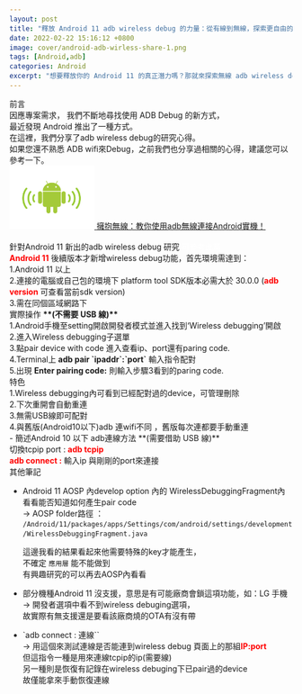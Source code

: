 ```yaml
---
layout: post
title: "釋放 Android 11 adb wireless debug 的力量：從有線到無線，探索更自由的debug體驗教學！"
date: 2022-02-22 15:16:12 +0800
image: cover/android-adb-wirless-share-1.png
tags: [Android,adb]
categories: Android
excerpt: "想要釋放你的 Android 11 的真正潛力嗎？那就來探索無線 adb wireless debug 吧！從有線到無線，讓你的 debug 體驗更自由、更便利。"
---
```


<div class="c-border-main-title-2">前言</div>
因應專案需求，
我們不斷地尋找使用 ADB Debug 的新方式，<br>
最近發現 Android 推出了一種方式。<br>
在這裡，我們分享了adb wireless debug的研究心得。


<div align="start" class="table_container">
  如果您還不熟悉 ADB wifi來Debug，之前我們也分享過相關的心得，建議您可以參考一下。<br>
  <a href="{{site.baseurl}}/2022/02/15/android-adb-wifi-note/">
    <img src="/images/others/adb_wifi.png" alt="Cover" width="30%"/>
  </a>
  <a href="{{site.baseurl}}/2022/02/15/android-adb-wifi-note/">擁抱無線：教你使用adb無線連接Android實機！</a>
</div><br>

<div class="c-border-main-title-2">針對Android 11 新出的adb wireless debug 研究
  <a style ="color:white;" herf="https://developer.android.com/studio/command-line/adb#connect-to-a-device-over-wi-fi-android-11+">可參考此篇</a>
</div>

<div class="c-border-content-title-4"><b style="color:red;">Android 11</b> 後續版本才新增wireless debug功能，首先環境需達到：</div>
  1.Android 11 以上<br>
  2.連接的電腦或自己包的環境下 platform tool SDK版本必需大於 30.0.0 (<b style="color:red;">adb version</b> 可查看當前sdk version)<br>
  3.需在同個區域網路下<br>
<div class="c-border-content-title-4">實際操作 <b>**(不需要 USB 線)**</b></div>
  1.Android手機至setting開啟開發者模式並進入找到‘Wireless debugging’開啟<br>
  2.進入Wireless debugging子選單<br>
  3.點pair device with code 進入查看ip、port還有paring code.<br>
  4.Terminal上 <b>adb pair `ipaddr`:`port`</b> 輸入指令配對<br>
  5.出現 <b>Enter pairing code:</b> 則輸入步驟3看到的paring code.<br>

<div class="c-border-content-title-4">特色</div>
  1.Wireless debugging內可看到已經配對過的device，可管理刪除<br>
  2.下次重開會自動重連<br>
  3.無需USB線即可配對<br>
  4.與舊版(Android10以下)adb 連wifi不同 ，舊版每次連都要手動重連<br>
    - 簡述Android 10 以下 adb連線方法  **(需要借助 USB 線)**<br>
    切換tcpip port : <b style="color:red;">adb tcpip <port></b><br>
    <b style="color:red;">adb connect <ip>:<port></b> 輸入ip 與剛剛的port來連接<br>

<div class="c-border-main-title-2">其他筆記</div>

  - Android 11 AOSP 內develop option 內的 WirelessDebuggingFragment內 看看能否知道如何產生pair code<br>
    -> AOSP folder路徑 ：<br>
     `/Android/11/packages/apps/Settings/com/android/settings/development/WirelessDebuggingFragment.java`<br>

    這邊我看的結果看起來他需要特殊的key才能產生，<br>
    不確定 `應用層` 能不能做到 <br>
    有興趣研究的可以再去AOSP內看看<br>

  - 部分機種Android 11 沒支援，意思是有可能廠商會鎖這項功能，如：LG 手機<br>
     -> 開發者選項中看不到wireless debuging選項，<br>
     故實際有無支援還是要看該廠商燒的OTA有沒有帶<br>

  - `adb connect <ip>:<port> 連線`` <br>
     -> 用這個來測試連線是否能連到wireless debug 頁面上的那組<b style="color:red;">IP:port</b><br>
     但這指令一種是用來連線tcpip的ip(需要線)<br>
     另一種則是恢復有記錄在wireless debuging下已pair過的device<br>
     故僅能拿來手動恢復連線<br>
